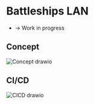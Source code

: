 # Battleships LAN
* -> Work in progress
## Concept
![Concept drawio](https://github.com/user-attachments/assets/61f32890-cbd7-4144-9099-3301f10e4e05)
## CI/CD
![CICD drawio](https://github.com/user-attachments/assets/788b77d4-4008-4a31-b1f3-492df0c3905f)

